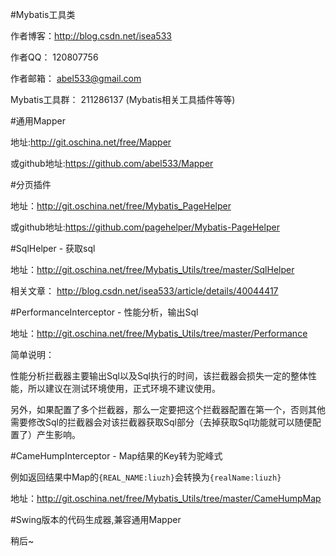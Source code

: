 #Mybatis工具类

作者博客：http://blog.csdn.net/isea533

作者QQ： 120807756

作者邮箱： abel533@gmail.com

Mybatis工具群： 211286137 (Mybatis相关工具插件等等)

#通用Mapper

地址:http://git.oschina.net/free/Mapper

或github地址:https://github.com/abel533/Mapper

#分页插件

地址：http://git.oschina.net/free/Mybatis_PageHelper

或github地址:https://github.com/pagehelper/Mybatis-PageHelper

#SqlHelper - 获取sql

地址：http://git.oschina.net/free/Mybatis_Utils/tree/master/SqlHelper 

相关文章： http://blog.csdn.net/isea533/article/details/40044417

#PerformanceInterceptor - 性能分析，输出Sql

地址：http://git.oschina.net/free/Mybatis_Utils/tree/master/Performance

简单说明：  

性能分析拦截器主要输出Sql以及Sql执行的时间，该拦截器会损失一定的整体性能，所以建议在测试环境使用，正式环境不建议使用。  

另外，如果配置了多个拦截器，那么一定要把这个拦截器配置在第一个，否则其他需要修改Sql的拦截器会对该拦截器获取Sql部分（去掉获取Sql功能就可以随便配置了）产生影响。

#CameHumpInterceptor - Map结果的Key转为驼峰式

例如返回结果中Map的`{REAL_NAME:liuzh}`会转换为`{realName:liuzh}`  

地址：http://git.oschina.net/free/Mybatis_Utils/tree/master/CameHumpMap

#Swing版本的代码生成器,兼容通用Mapper

稍后~